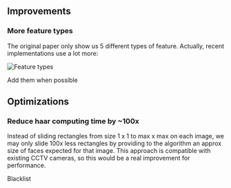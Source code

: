 ## Improvements

### More feature types

The original paper only show us 5 different types of feature.
Actually, recent implementations use a lot more:

![Feature types](https://upload.wikimedia.org/wikipedia/commons/thumb/6/6e/Haar_features_Lienhart.svg/214px-Haar_features_Lienhart.svg.png)

Add them when possible


## Optimizations

### Reduce haar computing time by ~100x

Instead of sliding rectangles from size 1 x 1 to max x max on each image, 
we may only slide 100x less rectangles by providing to the algorithm an approx size of faces expected for that image.
This approach is compatible with existing CCTV cameras, so this would be a real improvement for performance.

Blacklist

